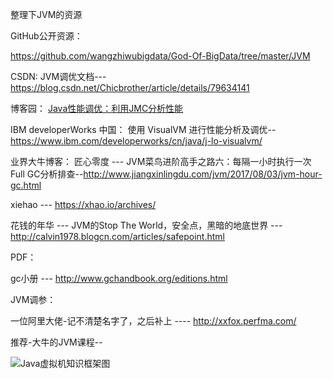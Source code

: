 整理下JVM的资源

GitHub公开资源：

<https://github.com/wangzhiwubigdata/God-Of-BigData/tree/master/JVM>



CSDN:
JVM调优文档---<https://blog.csdn.net/Chicbrother/article/details/79634141>

博客园：
[Java性能调优：利用JMC分析性能](https://www.cnblogs.com/duanxz/p/8533174.html)



IBM developerWorks 中国：
使用 VisualVM 进行性能分析及调优--<https://www.ibm.com/developerworks/cn/java/j-lo-visualvm/>



业界大牛博客：
匠心零度 --- JVM菜鸟进阶高手之路六：每隔一小时执行一次Full GC分析排查--<http://www.jiangxinlingdu.com/jvm/2017/08/03/jvm-hour-gc.html>

xiehao --- <https://xhao.io/archives/>

花钱的年华  --- JVM的Stop The World，安全点，黑暗的地底世界 --- <http://calvin1978.blogcn.com/articles/safepoint.html>



PDF：

gc小册 --- <http://www.gchandbook.org/editions.html>



JVM调参：

一位阿里大佬-记不清楚名字了，之后补上 ---- <http://xxfox.perfma.com/>



推荐-大牛的JVM课程--

![Java虚拟机知识框架图](E:\GitHub\Big-data-groping\images_all_in_here\JVM_images\深入拆解Java虚拟机.jpg)